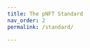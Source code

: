 ```yaml
---
title: The pNFT Standard
nav_order: 2
permalink: /standard/

---
```



<!-- DO NOT DELETE OR CHANGE PERMALINK: File MUST exist to redirect people to the /standard REPO 
removed "has_children: true" as these won't appear on the main site, exist in standard repo
-->

